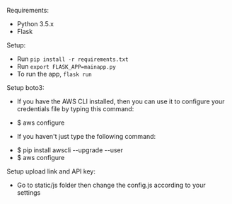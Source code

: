 Requirements:
* Python 3.5.x
* Flask

Setup:
* Run `pip install -r requirements.txt`
* Run `export FLASK_APP=mainapp.py`
* To run the app, `flask run`


Setup boto3:
* If you have the AWS CLI installed, then you can use it to configure your credentials file by typing this command:
- $ aws configure

* If you haven't just type the following command:
- $ pip install awscli --upgrade --user
- $ aws configure


Setup upload link and API key:
- Go to static/js folder then change the config.js according to your settings